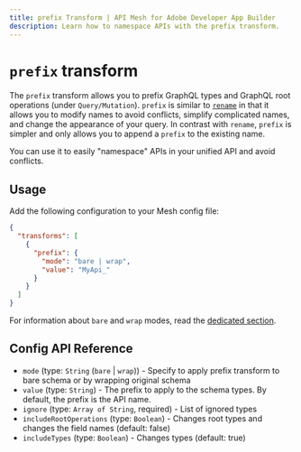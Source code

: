 ```yaml
---
title: prefix Transform | API Mesh for Adobe Developer App Builder
description: Learn how to namespace APIs with the prefix transform.
---
```


# `prefix` transform

The `prefix` transform allows you to prefix GraphQL types and GraphQL root operations (under `Query/Mutation`). `prefix` is similar to [`rename`](/docs/transforms/rename) in that it allows you to modify names to avoid conflicts, simplify complicated names, and change the appearance of your query.
In contrast with `rename`, `prefix` is simpler and only allows you to append a `prefix` to the existing name.

You can use it to easily "namespace" APIs in your unified API and avoid conflicts.

## Usage

Add the following configuration to your Mesh config file:

```json
{
  "transforms": [
    {
      "prefix": {
        "mode": "bare | wrap",
        "value": "MyApi_"
      }
    }
  ]
}
```

<InlineAlert variant="info" slots="text"/>

For information about `bare` and `wrap` modes, read the [dedicated section](/reference/transforms/index.md#two-different-modes).

## Config API Reference

-  `mode` (type: `String` (`bare` | `wrap`)) - Specify to apply prefix transform to bare schema or by wrapping original schema
-  `value` (type: `String`) - The prefix to apply to the schema types. By default, the prefix is the API name.
-  `ignore` (type: `Array of String`, required) - List of ignored types
-  `includeRootOperations` (type: `Boolean`) - Changes root types and changes the field names (default: false)
-  `includeTypes` (type: `Boolean`) - Changes types (default: true)
